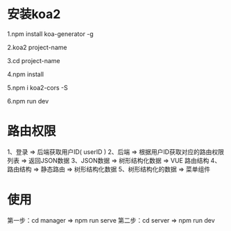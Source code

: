 # 安装koa2
1.npm install koa-generator -g

2.koa2 project-name

3.cd project-name

4.npm install

5.npm i koa2-cors -S

6.npm run dev

# 路由权限
1、登录 => 后端获取用户ID( userID ) 
2、后端 => 根据用户ID获取对应的路由权限列表 =>  返回JSON数据 
3、JSON数据 => 树形结构化数据 => VUE 路由结构
4、路由结构 => 静态路由 => 树形结构化数据
5、树形结构化的数据 => 菜单组件

# 使用
第一步：cd manager  =>  npm run serve
第二步：cd server  =>  npm run dev



